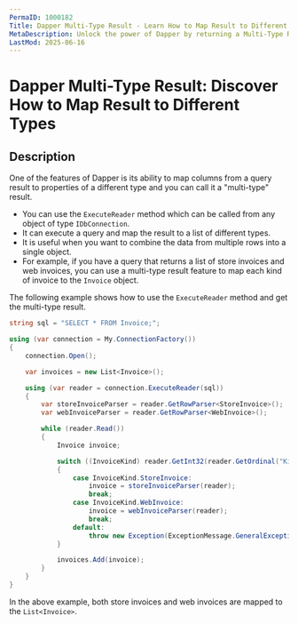 ```yaml
---
PermaID: 1000182
Title: Dapper Multi-Type Result - Learn How to Map Result to Different Types
MetaDescription: Unlock the power of Dapper by returning a Multi-Type Result to map multiple types from an inheritance. Learn how to query your database and map your inheritance models, such as `TPC`, `TPT`, and `TPH`.
LastMod: 2025-06-16
---
```


# Dapper Multi-Type Result: Discover How to Map Result to Different Types

## Description

One of the features of Dapper is its ability to map columns from a query result to properties of a different type and you can call it a "multi-type" result. 

 - You can use the `ExecuteReader` method which can be called from any object of type `IDbConnection`. 
 - It can execute a query and map the result to a list of different types.
 - It is useful when you want to combine the data from multiple rows into a single object. 
 - For example, if you have a query that returns a list of store invoices and web invoices, you can use a multi-type result feature to map each kind of invoice to the `Invoice` object.

The following example shows how to use the `ExecuteReader` method and get the multi-type result.

```csharp
string sql = "SELECT * FROM Invoice;";

using (var connection = My.ConnectionFactory())
{
    connection.Open();

    var invoices = new List<Invoice>();

    using (var reader = connection.ExecuteReader(sql))
    {
        var storeInvoiceParser = reader.GetRowParser<StoreInvoice>();
        var webInvoiceParser = reader.GetRowParser<WebInvoice>();

        while (reader.Read())
        {
            Invoice invoice;

            switch ((InvoiceKind) reader.GetInt32(reader.GetOrdinal("Kind")))
            {
                case InvoiceKind.StoreInvoice:
                    invoice = storeInvoiceParser(reader);
                    break;
                case InvoiceKind.WebInvoice:
                    invoice = webInvoiceParser(reader);
                    break;
                default:
                    throw new Exception(ExceptionMessage.GeneralException);
            }

            invoices.Add(invoice);
        }
    }
}
```

In the above example, both store invoices and web invoices are mapped to the `List<Invoice>`.